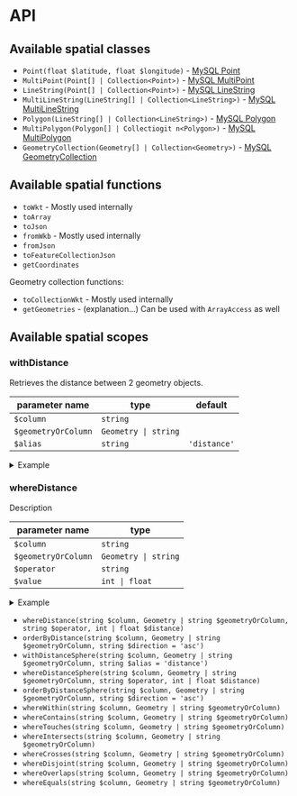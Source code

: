 # API

## Available spatial classes

* `Point(float $latitude, float $longitude)` - [MySQL Point](https://dev.mysql.com/doc/refman/8.0/en/gis-class-point.html)
* `MultiPoint(Point[] | Collection<Point>)` - [MySQL MultiPoint](https://dev.mysql.com/doc/refman/8.0/en/gis-class-multipoint.html)
* `LineString(Point[] | Collection<Point>)` - [MySQL LineString](https://dev.mysql.com/doc/refman/8.0/en/gis-class-linestring.html)
* `MultiLineString(LineString[] | Collection<LineString>)` - [MySQL MultiLineString](https://dev.mysql.com/doc/refman/8.0/en/gis-class-multilinestring.html)
* `Polygon(LineString[] | Collection<LineString>)` - [MySQL Polygon](https://dev.mysql.com/doc/refman/8.0/en/gis-class-polygon.html)
* `MultiPolygon(Polygon[] | Collectiogit n<Polygon>)` - [MySQL MultiPolygon](https://dev.mysql.com/doc/refman/8.0/en/gis-class-multipolygon.html)
* `GeometryCollection(Geometry[] | Collection<Geometry>)` - [MySQL GeometryCollection](https://dev.mysql.com/doc/refman/8.0/en/gis-class-geometrycollection.html)

## Available spatial functions

* `toWkt` - Mostly used internally
* `toArray`
* `toJson`
* `fromWkb` - Mostly used internally
* `fromJson`
* `toFeatureCollectionJson`
* `getCoordinates`

Geometry collection functions:

* `toCollectionWkt` - Mostly used internally
* `getGeometries` - (explanation...) Can be used with `ArrayAccess` as well

## Available spatial scopes

###  withDistance

Retrieves the distance between 2 geometry objects.

| parameter name      | type                 | default |
| ------------------  | -------------------- | ------- |
| `$column`           | `string`             |
| `$geometryOrColumn` | `Geometry \| string` |
| `$alias`            | `string`             | `'distance'`

<details><summary>Example</summary>

```php
Place::create(['point' => new Point(0, 0)]);

$placeWithDistance = Place::query()
    ->withDistance('point', new Point(1, 1))
    ->first();

echo $placeWithDistance->distance; // 1.4142135623731

// when using alias:
$placeWithDistance = Place::query()
    ->withDistance('point', new Point(1, 1), 'distance_in_meters')
    ->first();

echo $placeWithDistance->distance_in_meters; // 1.4142135623731
```
</details>

###  whereDistance

Description

| parameter name      | type                 
| ------------------  | -------------------- 
| `$column`           | `string`             
| `$geometryOrColumn` | `Geometry \| string` 
| `$operator`         | `string`
| `$value`            | `int \| float`

<details><summary>Example</summary>

```php
Place::create([
    'name' => 'My place',
    'point' => new Point(0, 0),
]);

$place = Place::query()
    ->whereDistance('point', new Point(1, 1), '<', 10)
    ->first();

echo $place->name; // My place
```
</details>

* `whereDistance(string $column, Geometry | string $geometryOrColumn, string $operator, int | float $distance)`
* `orderByDistance(string $column, Geometry | string $geometryOrColumn, string $direction = 'asc')`
* `withDistanceSphere(string $column, Geometry | string $geometryOrColumn, string $alias = 'distance')`
* `whereDistanceSphere(string $column, Geometry | string $geometryOrColumn, string $operator, int | float $distance)`
* `orderByDistanceSphere(string $column, Geometry | string $geometryOrColumn, string $direction = 'asc')`
* `whereWithin(string $column, Geometry | string $geometryOrColumn)`
* `whereContains(string $column, Geometry | string $geometryOrColumn)`
* `whereTouches(string $column, Geometry | string $geometryOrColumn)`
* `whereIntersects(string $column, Geometry | string $geometryOrColumn)`
* `whereCrosses(string $column, Geometry | string $geometryOrColumn)`
* `whereDisjoint(string $column, Geometry | string $geometryOrColumn)`
* `whereOverlaps(string $column, Geometry | string $geometryOrColumn)`
* `whereEquals(string $column, Geometry | string $geometryOrColumn)`
